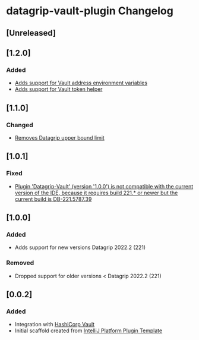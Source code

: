 <!-- Keep a Changelog guide -> https://keepachangelog.com -->

# datagrip-vault-plugin Changelog

## [Unreleased]

## [1.2.0]
### Added
 * [Adds support for Vault address environment variables](https://github.com/premium-minds/datagrip-vault-plugin/pull/9)
 * [Adds support for Vault token helper](https://github.com/premium-minds/datagrip-vault-plugin/pull/11)

## [1.1.0]
### Changed

 * [Removes Datagrip upper bound limit](https://github.com/premium-minds/datagrip-vault-plugin/commit/41b818116c77dc00ae22b9922dc7f926912440fc)

## [1.0.1]
### Fixed
- [Plugin 'Datagrip-Vault' (version '1.0.0') is not compatible with the current version of the IDE, because it requires build 221.* or newer but the current build is DB-221.5787.39](https://github.com/premium-minds/datagrip-vault-plugin/issues/4)

## [1.0.0]
### Added
- Adds support for new versions Datagrip 2022.2 (221)


### Removed
- Dropped support for older versions < Datagrip 2022.2 (221)

## [0.0.2]
### Added
- Integration with [HashiCorp Vault](https://www.vaultproject.io/)
- Initial scaffold created from [IntelliJ Platform Plugin Template](https://github.com/JetBrains/intellij-platform-plugin-template)
